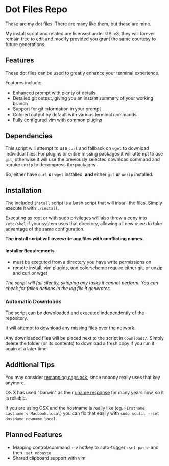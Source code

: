 
# Dot Files Repo

These are my dot files.  There are many like them, but these are mine.

My install script and related are licensed under GPLv3, they will forever remain free to edit and modify provided you grant the same courtesy to future generations.


## Features

These dot files can be used to greatly enhance your terminal experience.

Features include:

- Enhanced prompt with plenty of details
- Detailed git output, giving you an instant summary of your working branch
- Support for git information in your prompt
- Colored output by default with various terminal commands
- Fully configured vim with common plugins


## Dependencies

This script will attempt to use `curl` and fallback on `wget` to download individual files.  For plugins or entire missing packages it will attempt to use `git`, otherwise it will use the previously selected download command and require `unzip` to decompress the packages.

So, either have `curl` __or__ `wget` installed, **and** either `git` __or__ `unzip` installed.


## Installation

The included `install` script is a bash script that will install the files.  Simply execute it with `./install`.

Executing as root or with sudo privileges will also throw a copy into `/etc/skel` if your system uses that directory, allowing all new users to take advantage of the same configuration.

**The install script will overwrite any files with conflicting names.**


#### Installer Requirements

- must be executed from a directory you have write permissions on
- remote install, vim plugins, and colorscheme require either git, or unzip and curl or wget

_The script will fail silently, skipping any tasks it cannot perform.  You can check for failed actions in the log file it generates._


### Automatic Downloads

The script can be downloaded and executed independently of the repository.

It will attempt to download any missing files over the network.

Any downloaded files will be placed next to the script in `downloads/`.  Simply delete the folder (or its contents) to download a fresh copy if you run it again at a later time.


## Additional Tips

You may consider [remapping capslock](http://c2.com/cgi/wiki?RemapCapsLock), since nobody really uses that key anymore.

OS X has used "Darwin" as their [uname response](http://en.wikipedia.org/wiki/Uname) for many years now, so it is reliable.

If you are using OSX and the hostname is really like (eg. `Firstname Lastname's Macbook.local`) you can fix that easily with `sudo scutil --set HostName newname.local`.


## Planned Features

- Mapping control/command + v hotkey to auto-trigger `:set paste` and then `:set nopaste`
- Shared clipboard support with vim
